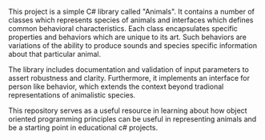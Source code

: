 This project is a simple C# library called "Animals". It contains a number of classes which represents species of animals and interfaces which defines common behavioral characteristics. Each class encapsulates specific properties and behaviors which are unique to its art. Such behaviors are variations of the ability to produce sounds and species specific information about that particular animal.

The library includes documentation and validation of input parameters to assert robustness and clarity. Furthermore, it implements an interface for person like behavior, which extends the context beyond tradional representations of animalistic species.

This repository serves as a useful resource in learning about how object oriented programming principles can be useful in representing animals and be a starting point in educational c# projects. 
